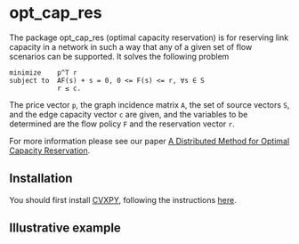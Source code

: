 opt_cap_res
====

The package opt_cap_res (optimal capacity reservation) is for reserving link capacity in a network in such a way that any of a given set of flow scenarios can be supported. It solves the following problem
```
minimize    p^T r
subject to  AF(s) + s = 0, 0 <= F(s) <= r, ∀s ∈ S
            r ≤ c.
```
The price vector ```p```, the graph incidence matrix ```A```, the set of source vectors ```S```, and the edge capacity vector ```c``` are given, and the variables to be determined are the flow policy ```F``` and the reservation vector ```r```.

For more information please see our paper [A Distributed Method for Optimal Capacity Reservation](https://stanford.edu/~boyd/papers/opt_cap_res.html).

Installation
------------
You should first install [CVXPY](http://ww.cvxpy.org/), following the instructions [here](http://www.cvxpy.org/en/latest/install/index.html).

Illustrative example
------------
